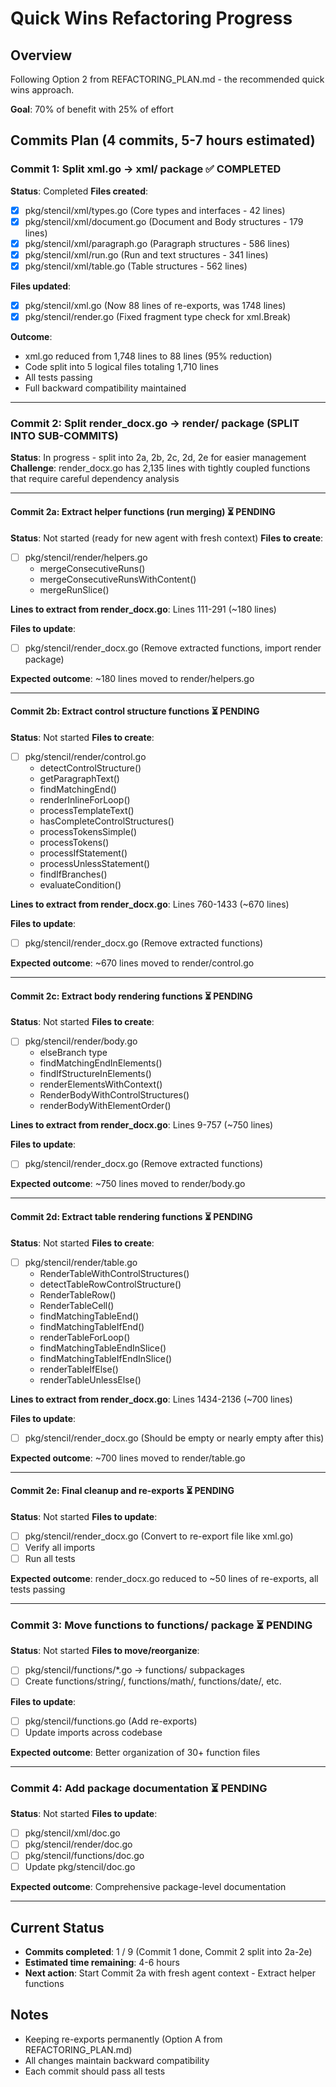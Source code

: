 # Quick Wins Refactoring Progress

## Overview
Following Option 2 from REFACTORING_PLAN.md - the recommended quick wins approach.

**Goal**: 70% of benefit with 25% of effort

## Commits Plan (4 commits, 5-7 hours estimated)

### Commit 1: Split xml.go → xml/ package ✅ COMPLETED
**Status**: Completed
**Files created**:
- [x] pkg/stencil/xml/types.go (Core types and interfaces - 42 lines)
- [x] pkg/stencil/xml/document.go (Document and Body structures - 179 lines)
- [x] pkg/stencil/xml/paragraph.go (Paragraph structures - 586 lines)
- [x] pkg/stencil/xml/run.go (Run and text structures - 341 lines)
- [x] pkg/stencil/xml/table.go (Table structures - 562 lines)

**Files updated**:
- [x] pkg/stencil/xml.go (Now 88 lines of re-exports, was 1748 lines)
- [x] pkg/stencil/render.go (Fixed fragment type check for xml.Break)

**Outcome**:
- xml.go reduced from 1,748 lines to 88 lines (95% reduction)
- Code split into 5 logical files totaling 1,710 lines
- All tests passing
- Full backward compatibility maintained

---

### Commit 2: Split render_docx.go → render/ package (SPLIT INTO SUB-COMMITS)
**Status**: In progress - split into 2a, 2b, 2c, 2d, 2e for easier management
**Challenge**: render_docx.go has 2,135 lines with tightly coupled functions that require careful dependency analysis

---

#### Commit 2a: Extract helper functions (run merging) ⏳ PENDING
**Status**: Not started (ready for new agent with fresh context)
**Files to create**:
- [ ] pkg/stencil/render/helpers.go
  - mergeConsecutiveRuns()
  - mergeConsecutiveRunsWithContent()
  - mergeRunSlice()

**Lines to extract from render_docx.go**: Lines 111-291 (~180 lines)

**Files to update**:
- [ ] pkg/stencil/render_docx.go (Remove extracted functions, import render package)

**Expected outcome**: ~180 lines moved to render/helpers.go

---

#### Commit 2b: Extract control structure functions ⏳ PENDING
**Status**: Not started
**Files to create**:
- [ ] pkg/stencil/render/control.go
  - detectControlStructure()
  - getParagraphText()
  - findMatchingEnd()
  - renderInlineForLoop()
  - processTemplateText()
  - hasCompleteControlStructures()
  - processTokensSimple()
  - processTokens()
  - processIfStatement()
  - processUnlessStatement()
  - findIfBranches()
  - evaluateCondition()

**Lines to extract from render_docx.go**: Lines 760-1433 (~670 lines)

**Files to update**:
- [ ] pkg/stencil/render_docx.go (Remove extracted functions)

**Expected outcome**: ~670 lines moved to render/control.go

---

#### Commit 2c: Extract body rendering functions ⏳ PENDING
**Status**: Not started
**Files to create**:
- [ ] pkg/stencil/render/body.go
  - elseBranch type
  - findMatchingEndInElements()
  - findIfStructureInElements()
  - renderElementsWithContext()
  - RenderBodyWithControlStructures()
  - renderBodyWithElementOrder()

**Lines to extract from render_docx.go**: Lines 9-757 (~750 lines)

**Files to update**:
- [ ] pkg/stencil/render_docx.go (Remove extracted functions)

**Expected outcome**: ~750 lines moved to render/body.go

---

#### Commit 2d: Extract table rendering functions ⏳ PENDING
**Status**: Not started
**Files to create**:
- [ ] pkg/stencil/render/table.go
  - RenderTableWithControlStructures()
  - detectTableRowControlStructure()
  - RenderTableRow()
  - RenderTableCell()
  - findMatchingTableEnd()
  - findMatchingTableIfEnd()
  - renderTableForLoop()
  - findMatchingTableEndInSlice()
  - findMatchingTableIfEndInSlice()
  - renderTableIfElse()
  - renderTableUnlessElse()

**Lines to extract from render_docx.go**: Lines 1434-2136 (~700 lines)

**Files to update**:
- [ ] pkg/stencil/render_docx.go (Should be empty or nearly empty after this)

**Expected outcome**: ~700 lines moved to render/table.go

---

#### Commit 2e: Final cleanup and re-exports ⏳ PENDING
**Status**: Not started
**Files to update**:
- [ ] pkg/stencil/render_docx.go (Convert to re-export file like xml.go)
- [ ] Verify all imports
- [ ] Run all tests

**Expected outcome**: render_docx.go reduced to ~50 lines of re-exports, all tests passing

---

### Commit 3: Move functions to functions/ package ⏳ PENDING
**Status**: Not started
**Files to move/reorganize**:
- [ ] pkg/stencil/functions/*.go → functions/ subpackages
- [ ] Create functions/string/, functions/math/, functions/date/, etc.

**Files to update**:
- [ ] pkg/stencil/functions.go (Add re-exports)
- [ ] Update imports across codebase

**Expected outcome**: Better organization of 30+ function files

---

### Commit 4: Add package documentation ⏳ PENDING
**Status**: Not started
**Files to update**:
- [ ] pkg/stencil/xml/doc.go
- [ ] pkg/stencil/render/doc.go
- [ ] pkg/stencil/functions/doc.go
- [ ] Update pkg/stencil/doc.go

**Expected outcome**: Comprehensive package-level documentation

---

## Current Status
- **Commits completed**: 1 / 9 (Commit 1 done, Commit 2 split into 2a-2e)
- **Estimated time remaining**: 4-6 hours
- **Next action**: Start Commit 2a with fresh agent context - Extract helper functions

## Notes
- Keeping re-exports permanently (Option A from REFACTORING_PLAN.md)
- All changes maintain backward compatibility
- Each commit should pass all tests
